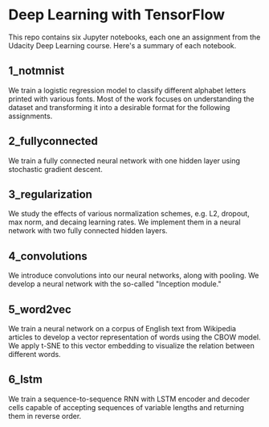 # Deep Learning with TensorFlow
This repo contains six Jupyter notebooks, each one an assignment from the Udacity Deep Learning course.
Here's a summary of each notebook.

## 1_notmnist
We train a logistic regression model to classify different alphabet letters printed with various fonts.
Most of the work focuses on understanding the dataset and transforming it into a desirable format for the following assignments.

## 2_fullyconnected
We train a fully connected neural network with one hidden layer using stochastic gradient descent.

## 3_regularization
We study the effects of various normalization schemes, e.g. L2, dropout, max norm, and decaing learning rates. We implement them in a neural network with two fully connected hidden layers.

## 4_convolutions
We introduce convolutions into our neural networks, along with pooling. We develop a neural network with the so-called "Inception module."

## 5_word2vec
We train a neural network on a corpus of English text from Wikipedia articles to develop a vector representation of words using the CBOW model.
We apply t-SNE to this vector embedding to visualize the relation between different words.

## 6_lstm
We train a sequence-to-sequence RNN with LSTM encoder and decoder cells capable of accepting sequences of variable lengths and returning them in reverse order.
